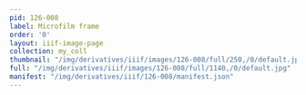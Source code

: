```yaml
---
pid: 126-008
label: Microfilm frame
order: '0'
layout: iiif-image-page
collection: my_coll
thumbnail: "/img/derivatives/iiif/images/126-008/full/250,/0/default.jpg"
full: "/img/derivatives/iiif/images/126-008/full/1140,/0/default.jpg"
manifest: "/img/derivatives/iiif/126-008/manifest.json"
---
```

